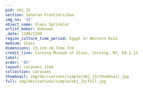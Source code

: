 ```yaml
---
pid: obj_15
section: Saharan Frontiers/Gao
img_no: '15'
object_name: Glass Sprinkler
artist_maker: Unknown
_date: 1100/1299
region_culture_time_period: Egypt or Western Asia
medium: Glass
dimensions: 13.2cm x8.7cmx.7cm
credit_line: Corning Museum of Glass, Corning, NY, 69.1.12
label: 
order: '05'
layout: caravans_item
collection: caravans
thumbnail: img/derivatives/simple/obj_15/thumbnail.jpg
full: img/derivatives/simple/obj_15/full.jpg
---
```

